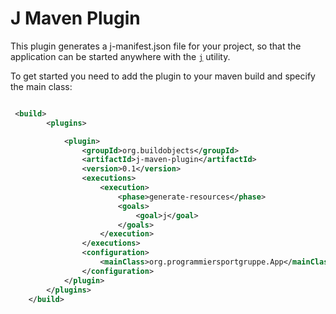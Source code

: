 # J Maven Plugin

This plugin generates a j-manifest.json file for your project, so that the application
can be started anywhere with the [`j`](https://github.com/programmiersportgruppe/j) utility.

To get started you need to add the plugin to your maven build and specify the main class:

```.xml

 <build>
        <plugins>

            <plugin>
                <groupId>org.buildobjects</groupId>
                <artifactId>j-maven-plugin</artifactId>
                <version>0.1</version>
                <executions>
                    <execution>
                        <phase>generate-resources</phase>
                        <goals>
                            <goal>j</goal>
                        </goals>
                    </execution>
                </executions>
                <configuration>
                    <mainClass>org.programmiersportgruppe.App</mainClass>
                </configuration>
            </plugin>
        </plugins>
    </build>
```
